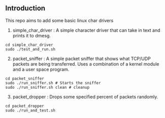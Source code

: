 ## Introduction

This repo aims to add some basic linux char drivers

1. simple_char_driver : A simple character driver that can take in text and prints it to dmesg. 
```
cd simple_char_driver
sudo ./test_and_run.sh
```

2. packet_sniffer : A simple packet sniffer that shows what TCP/UDP packets are being transferred. Uses a combination of a kernel module and a user space program.
```
cd packet_sniffer
sudo ./run_sniffer.sh # Starts the sniffer
sudo ./run_sniffer.sh clean # cleanup
```

3. packet_dropper : Drops some specified percent of packets randomly.
```
cd packet_dropper
sudo ./run_and_test.sh
```
